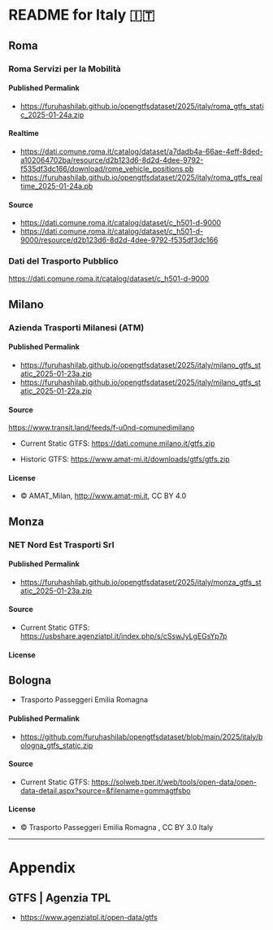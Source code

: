 # README for Italy 🇮🇹

## Roma

### Roma Servizi per la Mobilità
#### Published Permalink
 * https://furuhashilab.github.io/opengtfsdataset/2025/italy/roma_gtfs_static_2025-01-24a.zip

#### Realtime
 * https://dati.comune.roma.it/catalog/dataset/a7dadb4a-66ae-4eff-8ded-a102064702ba/resource/d2b123d6-8d2d-4dee-9792-f535df3dc166/download/rome_vehicle_positions.pb
 * https://furuhashilab.github.io/opengtfsdataset/2025/italy/roma_gtfs_realtime_2025-01-24a.pb

#### Source
 * https://dati.comune.roma.it/catalog/dataset/c_h501-d-9000
 * https://dati.comune.roma.it/catalog/dataset/c_h501-d-9000/resource/d2b123d6-8d2d-4dee-9792-f535df3dc166


### Dati del Trasporto Pubblico
https://dati.comune.roma.it/catalog/dataset/c_h501-d-9000


## Milano

### Azienda Trasporti Milanesi (ATM)
#### Published Permalink
 * https://furuhashilab.github.io/opengtfsdataset/2025/italy/milano_gtfs_static_2025-01-23a.zip
 * https://furuhashilab.github.io/opengtfsdataset/2025/italy/milano_gtfs_static_2025-01-22a.zip

#### Source
https://www.transit.land/feeds/f-u0nd-comunedimilano

 * Current Static GTFS: 
https://dati.comune.milano.it/gtfs.zip

 * Historic GTFS: 
https://www.amat-mi.it/downloads/gtfs/gtfs.zip

#### License
 * © AMAT_Milan, http://www.amat-mi.it, CC BY 4.0


## Monza
### NET Nord Est Trasporti Srl
#### Published Permalink
 * https://furuhashilab.github.io/opengtfsdataset/2025/italy/monza_gtfs_static_2025-01-23a.zip

#### Source
 * Current Static GTFS: 
https://usbshare.agenziatpl.it/index.php/s/cSswJyLgEGsYp7p

#### License



## Bologna
 * Trasporto Passeggeri Emilia Romagna 
#### Published Permalink
 * https://github.com/furuhashilab/opengtfsdataset/blob/main/2025/italy/bologna_gtfs_static.zip

#### Source
 * Current Static GTFS: 
https://solweb.tper.it/web/tools/open-data/open-data-detail.aspx?source=&filename=gommagtfsbo

#### License
 * © Trasporto Passeggeri Emilia Romagna , CC BY 3.0 Italy

---

# Appendix
## GTFS | Agenzia TPL
 * https://www.agenziatpl.it/open-data/gtfs
